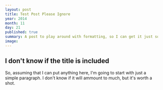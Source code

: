 ```yaml
---
layout: post
title: Test Post Please Ignore
year: 2014
month: 11
day: 21
published: true
summary: A post to play around with formatting, so I can get it just so.
image:
---
```


<h2>I don't know if the title is included</h2>
<p>So, assuming that I can put anything here, I'm going to start with just a simple paragraph. I don't know if it will ammount to much, but it's worth a shot.</p>